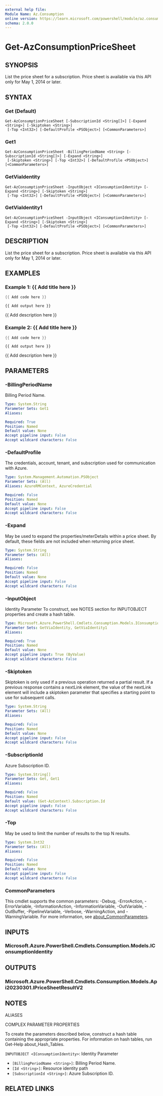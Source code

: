 ```yaml
---
external help file:
Module Name: Az.Consumption
online version: https://learn.microsoft.com/powershell/module/az.consumption/get-azconsumptionpricesheet
schema: 2.0.0
---
```


# Get-AzConsumptionPriceSheet

## SYNOPSIS
List the price sheet for a subscription.
Price sheet is available via this API only for May 1, 2014 or later.

## SYNTAX

### Get (Default)
```
Get-AzConsumptionPriceSheet [-SubscriptionId <String[]>] [-Expand <String>] [-Skiptoken <String>]
 [-Top <Int32>] [-DefaultProfile <PSObject>] [<CommonParameters>]
```

### Get1
```
Get-AzConsumptionPriceSheet -BillingPeriodName <String> [-SubscriptionId <String[]>] [-Expand <String>]
 [-Skiptoken <String>] [-Top <Int32>] [-DefaultProfile <PSObject>] [<CommonParameters>]
```

### GetViaIdentity
```
Get-AzConsumptionPriceSheet -InputObject <IConsumptionIdentity> [-Expand <String>] [-Skiptoken <String>]
 [-Top <Int32>] [-DefaultProfile <PSObject>] [<CommonParameters>]
```

### GetViaIdentity1
```
Get-AzConsumptionPriceSheet -InputObject <IConsumptionIdentity> [-Expand <String>] [-Skiptoken <String>]
 [-Top <Int32>] [-DefaultProfile <PSObject>] [<CommonParameters>]
```

## DESCRIPTION
List the price sheet for a subscription.
Price sheet is available via this API only for May 1, 2014 or later.

## EXAMPLES

### Example 1: {{ Add title here }}
```powershell
{{ Add code here }}
```

```output
{{ Add output here }}
```

{{ Add description here }}

### Example 2: {{ Add title here }}
```powershell
{{ Add code here }}
```

```output
{{ Add output here }}
```

{{ Add description here }}

## PARAMETERS

### -BillingPeriodName
Billing Period Name.

```yaml
Type: System.String
Parameter Sets: Get1
Aliases:

Required: True
Position: Named
Default value: None
Accept pipeline input: False
Accept wildcard characters: False
```

### -DefaultProfile
The credentials, account, tenant, and subscription used for communication with Azure.

```yaml
Type: System.Management.Automation.PSObject
Parameter Sets: (All)
Aliases: AzureRMContext, AzureCredential

Required: False
Position: Named
Default value: None
Accept pipeline input: False
Accept wildcard characters: False
```

### -Expand
May be used to expand the properties/meterDetails within a price sheet.
By default, these fields are not included when returning price sheet.

```yaml
Type: System.String
Parameter Sets: (All)
Aliases:

Required: False
Position: Named
Default value: None
Accept pipeline input: False
Accept wildcard characters: False
```

### -InputObject
Identity Parameter
To construct, see NOTES section for INPUTOBJECT properties and create a hash table.

```yaml
Type: Microsoft.Azure.PowerShell.Cmdlets.Consumption.Models.IConsumptionIdentity
Parameter Sets: GetViaIdentity, GetViaIdentity1
Aliases:

Required: True
Position: Named
Default value: None
Accept pipeline input: True (ByValue)
Accept wildcard characters: False
```

### -Skiptoken
Skiptoken is only used if a previous operation returned a partial result.
If a previous response contains a nextLink element, the value of the nextLink element will include a skiptoken parameter that specifies a starting point to use for subsequent calls.

```yaml
Type: System.String
Parameter Sets: (All)
Aliases:

Required: False
Position: Named
Default value: None
Accept pipeline input: False
Accept wildcard characters: False
```

### -SubscriptionId
Azure Subscription ID.

```yaml
Type: System.String[]
Parameter Sets: Get, Get1
Aliases:

Required: False
Position: Named
Default value: (Get-AzContext).Subscription.Id
Accept pipeline input: False
Accept wildcard characters: False
```

### -Top
May be used to limit the number of results to the top N results.

```yaml
Type: System.Int32
Parameter Sets: (All)
Aliases:

Required: False
Position: Named
Default value: None
Accept pipeline input: False
Accept wildcard characters: False
```

### CommonParameters
This cmdlet supports the common parameters: -Debug, -ErrorAction, -ErrorVariable, -InformationAction, -InformationVariable, -OutVariable, -OutBuffer, -PipelineVariable, -Verbose, -WarningAction, and -WarningVariable. For more information, see [about_CommonParameters](http://go.microsoft.com/fwlink/?LinkID=113216).

## INPUTS

### Microsoft.Azure.PowerShell.Cmdlets.Consumption.Models.IConsumptionIdentity

## OUTPUTS

### Microsoft.Azure.PowerShell.Cmdlets.Consumption.Models.Api20230301.IPriceSheetResultV2

## NOTES

ALIASES

COMPLEX PARAMETER PROPERTIES

To create the parameters described below, construct a hash table containing the appropriate properties. For information on hash tables, run Get-Help about_Hash_Tables.


`INPUTOBJECT <IConsumptionIdentity>`: Identity Parameter
  - `[BillingPeriodName <String>]`: Billing Period Name.
  - `[Id <String>]`: Resource identity path
  - `[SubscriptionId <String>]`: Azure Subscription ID.

## RELATED LINKS

